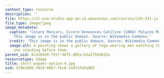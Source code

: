 ```yaml
---
content_type: resource
description: ''
file: https://ol-ocw-studio-app-qa.s3.amazonaws.com/courses/21h-331-julius-caesar-and-the-fall-of-the-roman-republic-spring-2016/d7981986701998b776c8144f3fe62903_short-papaer-option-4.jpg
file_type: image/jpeg
image_metadata:
  caption: 'Cesare Maccari, Cicero Denounces Catiline (1888) Palazzo Madama, Rome.
    This image is in the public domain. Source: Wikimedia Commons.'
  credit: 'This image is in the public domain. Source: Wikimedia Commons.'
  image-alt: A painting shows a gallery of toga-wearing men watching the speech of
    one standing before them.
parent_uid: 6c4169e0-f917-4675-d82a-b3a2756d633a
resourcetype: Image
title: short-papaer-option-4.jpg
uid: d7981986-7019-98b7-76c8-144f3fe62903
---
```

